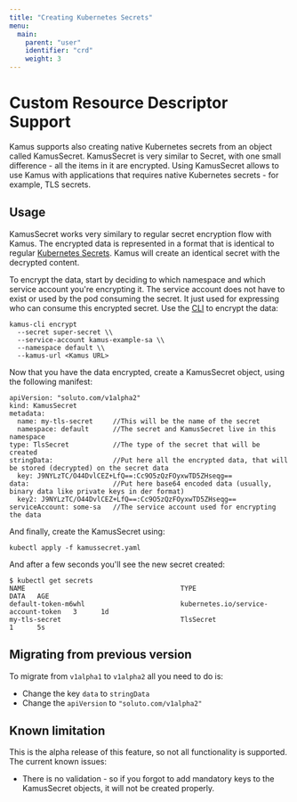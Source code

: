 ```yaml
---
title: "Creating Kubernetes Secrets"
menu:
  main:
    parent: "user"
    identifier: "crd"
    weight: 3
---
```


# Custom Resource Descriptor Support
Kamus supports also creating native Kubernetes secrets from an object called KamusSecret. 
KamusSecret is very similar to Secret, with one small difference - all the items in it are encrypted.
Using KamusSecret allows to use Kamus with applications that requires native Kubernetes secrets - for example, TLS secrets.

## Usage
KamusSecret works very similary to regular secret encryption flow with Kamus.
The encrypted data is represented in a format that is identical to regular [Kubernetes Secrets].
Kamus will create an identical secret with the decrypted content.

To encrypt the data, start by deciding to which namespace and which service account you're encrypting it.
The service account does not have to exist or used by the pod consuming the secret.
It just used for expressing who can consume this encrypted secret.
Use the [CLI](https://github.com/Soluto/kamus/blob/master/cli/README.md) to encrypt the data:
```
kamus-cli encrypt 
  --secret super-secret \\ 
  --service-account kamus-example-sa \\
  --namespace default \\
  --kamus-url <Kamus URL>
```
Now that you have the data encrypted, create a KamusSecret object, using the following manifest:
```
apiVersion: "soluto.com/v1alpha2"
kind: KamusSecret
metadata:
  name: my-tls-secret     //This will be the name of the secret
  namespace: default      //The secret and KamusSecret live in this namespace
type: TlsSecret           //The type of the secret that will be created
stringData:               //Put here all the encrypted data, that will be stored (decrypted) on the secret data
  key: J9NYLzTC/O44DvlCEZ+LfQ==:Cc9O5zQzFOyxwTD5ZHseqg==
data:                     //Put here base64 encoded data (usually, binary data like private keys in der format)
  key2: J9NYLzTC/O44DvlCEZ+LfQ==:Cc9O5zQzFOyxwTD5ZHseqg== 
serviceAccount: some-sa   //The service account used for encrypting the data
```
And finally, create the KamusSecret using:
```
kubectl apply -f kamussecret.yaml
```
And after a few seconds you'll see the new secret created:
```
$ kubectl get secrets
NAME                                       TYPE                                  DATA   AGE
default-token-m6whl                        kubernetes.io/service-account-token   3      1d
my-tls-secret                              TlsSecret                             1      5s
```

## Migrating from previous version
To migrate from `v1alpha1` to `v1alpha2` all you need to do is:

* Change the key `data` to `stringData` 
* Change the `apiVersion` to `"soluto.com/v1alpha2"`

## Known limitation
This is the alpha release of this feature, so not all functionality is supported. 
The current known issues:

* There is no validation - so if you forgot to add mandatory keys to the KamusSecret objects, it will not be created properly.

[kubernetes secrets]: (https://kubernetes.io/docs/concepts/configuration/secret/)
